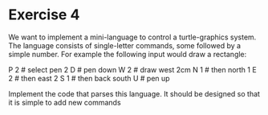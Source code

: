 # Exercise 4
We want to implement a mini-language to control a turtle-graphics system. The language consists of single-letter commands, some followed by a simple number.
For example the following input would draw a rectangle:

P 2 # select pen 2
D   # pen down
W 2 # draw west 2cm
N 1 # then north 1
E 2 # then east 2
S 1 # then back south
U   # pen up

Implement the code that parses this language. It should be designed so that it is simple to add new commands

